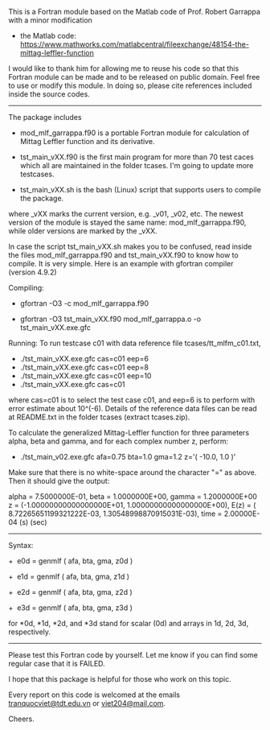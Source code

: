 This is a Fortran module based on the Matlab code of Prof. Robert Garrappa with a minor modification

+ the Matlab code: 
https://www.mathworks.com/matlabcentral/fileexchange/48154-the-mittag-leffler-function

I would like to thank him for allowing me to reuse his code so that this Fortran module can be made and to be released on public domain. Feel free to use or modify this module. In doing so, please cite references included inside the source codes.

--------------------------------

The package includes

+ mod_mlf_garrappa.f90 is a portable Fortran module for calculation of Mittag Leffler function and its derivative.

+ tst_main_vXX.f90 is the first main program for more than 70 test caces which all are maintained in the folder tcases. I'm going to update more testcases.

+ tst_main_vXX.sh is the bash (Linux) script that supports users to compile the package.

where _vXX marks the current version, e.g. _v01, _v02, etc. The newest version of the module is stayed the same name: mod_mlf_garrappa.f90, while older versions are marked by the _vXX.

In case the script tst_main_vXX.sh makes you to be confused, read inside the files mod_mlf_garrappa.f90 and tst_main_vXX.f90 to know how to compile. It is very simple. Here is an example with gfortran compiler (version 4.9.2)

Compiling:

+ gfortran -O3 -c mod_mlf_garrappa.f90

+ gfortran -O3 tst_main_vXX.f90 mod_mlf_garrappa.o -o tst_main_vXX.exe.gfc

Running: To run testcase c01 with data reference file tcases/tt_mlfm_c01.txt,

+ ./tst_main_vXX.exe.gfc cas=c01 eep=6
+ ./tst_main_vXX.exe.gfc cas=c01 eep=8
+ ./tst_main_vXX.exe.gfc cas=c01 eep=10
+ ./tst_main_vXX.exe.gfc cas=c01

where cas=c01 is to select the test case c01, and eep=6 is to perform with error estimate about 10^(-6). Details of the reference data files can be read at README.txt in the folder tcases (extract tcases.zip).

To calculate the generalized Mittag-Leffler function for three parameters alpha, beta and gamma, and for each complex number z, perform:

+ ./tst_main_v02.exe.gfc afa=0.75  bta=1.0 gma=1.2  z='( -10.0, 1.0 )'

Make sure that there is no white-space around the character "=" as above. Then it should give the output:

alpha = 7.5000000E-01, beta = 1.0000000E+00, gamma = 1.2000000E+00
  z  = (-1.00000000000000000E+01, 1.00000000000000000E+00),
E(z) = ( 8.72265651199321222E-03, 1.30548998870915031E-03),  time =  2.00000E-04 (s) (sec)

--------------------------------
Syntax:

+  e0d = genmlf ( afa, bta, gma, z0d )

+  e1d = genmlf ( afa, bta, gma, z1d )

+  e2d = genmlf ( afa, bta, gma, z2d )

+  e3d = genmlf ( afa, bta, gma, z3d )

for *0d, *1d, *2d, and *3d stand for scalar (0d) and arrays in 1d, 2d, 3d, respectively.

--------------------------------

Please test this Fortran code by yourself. Let me know if you can find some regular case that it is FAILED. 

I hope that this package is helpful for those who work on this topic.

Every report on this code is welcomed at the emails tranquocviet@tdt.edu.vn or viet204@mail.com.

Cheers.

